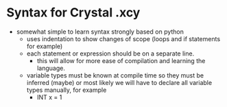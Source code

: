 # Syntax for Crystal .xcy
- somewhat simple to learn syntax strongly based on python
	- uses indentation to show changes of scope (loops and if statements for example)
	- each statement or expression should be on a separate line.
		- this will allow for more ease of compilation and learning the language.
	- variable types must be known at compile time so they must be inferred (maybe) or most likely we will have to declare all variable types manually, for example
		- INT x = 1